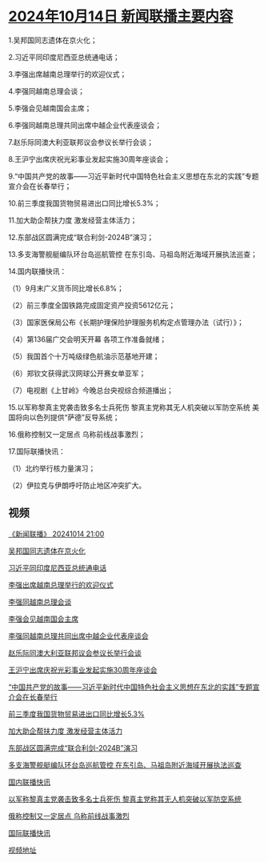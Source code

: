 # [2024年10月14日 新闻联播主要内容](https://tv.cctv.com/lm/xwlb/day/20241014.shtml)

1.吴邦国同志遗体在京火化；

2.习近平同印度尼西亚总统通电话；

3.李强出席越南总理举行的欢迎仪式；

4.李强同越南总理会谈；

5.李强会见越南国会主席；

6.李强同越南总理共同出席中越企业代表座谈会；

7.赵乐际同澳大利亚联邦议会参议长举行会谈；

8.王沪宁出席庆祝光彩事业发起实施30周年座谈会；

9.“中国共产党的故事——习近平新时代中国特色社会主义思想在东北的实践”专题宣介会在长春举行；

10.前三季度我国货物贸易进出口同比增长5.3%；

11.加大助企帮扶力度 激发经营主体活力；

12.东部战区圆满完成“联合利剑-2024B”演习；

13.多支海警舰艇编队环台岛巡航管控 在东引岛、马祖岛附近海域开展执法巡查；

14.国内联播快讯：

（1）9月末广义货币同比增长6.8%；

（2）前三季度全国铁路完成固定资产投资5612亿元；

（3）国家医保局公布《长期护理保险护理服务机构定点管理办法（试行）》；

（4）第136届广交会明天开幕 各项工作准备就绪；

（5）我国首个十万吨级绿色航油示范基地开建；

（6）郑钦文获得武汉网球公开赛女单亚军；

（7）电视剧《上甘岭》今晚总台央视综合频道播出；

15.以军称黎真主党袭击致多名士兵死伤 黎真主党称其无人机突破以军防空系统 美国将向以色列提供“萨德”反导系统；

16.俄称控制又一定居点 乌称前线战事激烈；

17.国际联播快讯：

（1）北约举行核力量演习；

（2）伊拉克与伊朗呼吁防止地区冲突扩大。

## 视频

[《新闻联播》 20241014 21:00](https://tv.cctv.com/2024/10/14/VIDEq3pJPmqI3oifQxn4VyOb241014.shtml)

[吴邦国同志遗体在京火化](https://tv.cctv.com/2024/10/14/VIDEQfxP9MYDg7pJW2IkWoFZ241014.shtml)

[习近平同印度尼西亚总统通电话](https://tv.cctv.com/2024/10/14/VIDE8TjKP2Ivg7a2OuFhFKwT241014.shtml)

[李强出席越南总理举行的欢迎仪式](https://tv.cctv.com/2024/10/14/VIDE1rnV3s3Cn6ElkykWV7PD241014.shtml)

[李强同越南总理会谈](https://tv.cctv.com/2024/10/14/VIDE8PeDyUdQoH6cwKL5ERvm241014.shtml)

[李强会见越南国会主席](https://tv.cctv.com/2024/10/14/VIDEeq2jSqPqeaTpsTkbPO2a241014.shtml)

[李强同越南总理共同出席中越企业代表座谈会](https://tv.cctv.com/2024/10/14/VIDEXmv3vY6P8sAljTYXSmH3241014.shtml)

[赵乐际同澳大利亚联邦议会参议长举行会谈](https://tv.cctv.com/2024/10/14/VIDEVCs2Nb2aUB4BwGV6Iiir241014.shtml)

[王沪宁出席庆祝光彩事业发起实施30周年座谈会](https://tv.cctv.com/2024/10/14/VIDE6GQDRWtXjD3BVEzEDxlq241014.shtml)

[“中国共产党的故事——习近平新时代中国特色社会主义思想在东北的实践”专题宣介会在长春举行](https://tv.cctv.com/2024/10/14/VIDE8WT0uhdHnhG8hMK5t2nD241014.shtml)

[前三季度我国货物贸易进出口同比增长5.3%](https://tv.cctv.com/2024/10/14/VIDENEYRvO6bN0mSl1PsQzgc241014.shtml)

[加大助企帮扶力度 激发经营主体活力](https://tv.cctv.com/2024/10/14/VIDEijMd2Gp848LwBq1NJ5UY241014.shtml)

[东部战区圆满完成“联合利剑-2024B”演习](https://tv.cctv.com/2024/10/14/VIDEAhao2P8V2FdNoS7TbF3X241014.shtml)

[多支海警舰艇编队环台岛巡航管控 在东引岛、马祖岛附近海域开展执法巡查](https://tv.cctv.com/2024/10/14/VIDEU14YHJja49c1bSQy1Cva241014.shtml)

[国内联播快讯](https://tv.cctv.com/2024/10/14/VIDE5fRWrjLkxITO4ngs45Fp241014.shtml)

[以军称黎真主党袭击致多名士兵死伤 黎真主党称其无人机突破以军防空系统](https://tv.cctv.com/2024/10/14/VIDEEUGZE2UZc8dGzE7oOk9s241014.shtml)

[俄称控制又一定居点 乌称前线战事激烈](https://tv.cctv.com/2024/10/14/VIDEYDSC2zeJqA0hRbMldLNB241014.shtml)

[国际联播快讯](https://tv.cctv.com/2024/10/14/VIDEGQt1p4WAg4edsZj2KDjB241014.shtml)

[视频地址](https://tv.cctv.com/lm/xwlb/day/20241014.shtml) 

